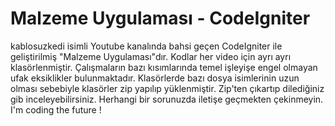 # Malzeme Uygulaması - CodeIgniter
kablosuzkedi isimli Youtube kanalında bahsi geçen CodeIgniter ile geliştirilmiş "Malzeme Uygulaması"dır. Kodlar her video için ayrı ayrı klasörlenmiştir. Çalışmaların bazı kısımlarında temel işleyişe engel olmayan ufak eksiklikler bulunmaktadır. Klasörlerde bazı dosya isimlerinin uzun olması sebebiyle klasörler zip yapılıp yüklenmiştir. Zip'ten çıkartıp dilediğiniz gib inceleyebilirsiniz. Herhangi bir sorunuzda iletişe geçmekten çekinmeyin. I'm coding the future !
